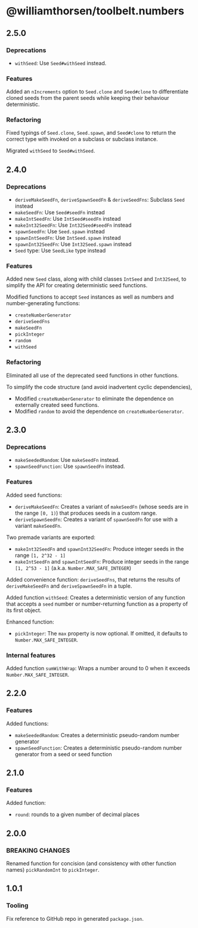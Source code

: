 # @williamthorsen/toolbelt.numbers

## 2.5.0

### Deprecations

- `withSeed`: Use `Seed#withSeed` instead.

### Features

Added an `nIncrements` option to `Seed.clone` and `Seed#clone` to differentiate cloned seeds from the parent seeds while
keeping their behaviour deterministic.

### Refactoring

Fixed typings of `Seed.clone`, `Seed.spawn`, and `Seed#clone` to return the correct type with invoked on a subclass or
subclass instance.

Migrated `withSeed` to `Seed#withSeed`.

## 2.4.0

### Deprecations

- `deriveMakeSeedFn`, `deriveSpawnSeedFn` & `deriveSeedFns`: Subclass `Seed` instead
- `makeSeedFn`: Use `Seed#seedFn` instead
- `makeIntSeedFn`: Use `IntSeed#seedFn` instead
- `makeInt32SeedFn`: Use `Int32Seed#seedFn` instead
- `spawnSeedFn`: Use `Seed.spawn` instead
- `spawnIntSeedFn`: Use `IntSeed.spawn` instead
- `spawnInt32SeedFn`: Use `Int32Seed.spawn` instead
- `Seed` type: Use `SeedLike` type instead

### Features

Added new `Seed` class, along with child classes `IntSeed` and `Int32Seed`, to simplify the API for creating
deterministic seed functions.

Modified functions to accept `Seed` instances as well as numbers and number-generating functions:

- `createNumberGenerator`
- `deriveSeedFns`
- `makeSeedFn`
- `pickInteger`
- `random`
- `withSeed`

### Refactoring

Eliminated all use of the deprecated seed functions in other functions.

To simplify the code structure (and avoid inadvertent cyclic dependencies),

- Modified `createNumberGenerator` to eliminate the dependence on externally created seed functions.
- Modified `random` to avoid the dependence on `createNumberGenerator`.

## 2.3.0

### Deprecations

- `makeSeededRandom`: Use `makeSeedFn` instead.
- `spawnSeedFunction`: Use `spawnSeedFn` instead.

### Features

Added seed functions:

- `deriveMakeSeedFn`: Creates a variant of `makeSeedFn` (whose seeds are in the range `[0, 1)`) that produces seeds in a
  custom range.
- `deriveSpawnSeedFn`: Creates a variant of `spawnSeedFn` for use with a variant `makeSeedFn`.

Two premade variants are exported:

- `makeInt32SeedFn` and `spawnInt32SeedFn`: Produce integer seeds in the range `[1, 2^32 - 1]`
- `makeIntSeedFn` and `spawnIntSeedFn`: Produce integer seeds in the range `[1, 2^53 - 1]` (a.k.a.
  `Number.MAX_SAFE_INTEGER`)

Added convenience function: `deriveSeedFns`, that returns the results of `deriveMakeSeedFn` and `deriveSpawnSeedFn` in a
tuple.

Added function `withSeed`: Creates a deterministic version of any function that accepts a `seed` number or
number-returning function as a property of its first object.

Enhanced function:

- `pickInteger`: The `max` property is now optional. If omitted, it defaults to `Number.MAX_SAFE_INTEGER`.

### Internal features

Added function `sumWithWrap`: Wraps a number around to 0 when it exceeds `Number.MAX_SAFE_INTEGER`.

## 2.2.0

### Features

Added functions:

- `makeSeededRandom`: Creates a deterministic pseudo-random number generator
- `spawnSeedFunction`: Creates a deterministic pseudo-random number generator from a seed or seed function

## 2.1.0

### Features

Added function:

- `round`: rounds to a given number of decimal places

## 2.0.0

### BREAKING CHANGES

Renamed function for concision (and consistency with other function names) `pickRandomInt` to `pickInteger`.

## 1.0.1

### Tooling

Fix reference to GitHub repo in generated `package.json`.
